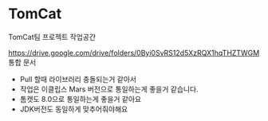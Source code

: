 
# TomCat
TomCat팀 프로젝트 작업공간

https://drive.google.com/drive/folders/0Byi0SvRS12d5XzRQX1hqTHZTWGM
통합 문서


* Pull 할때 라이브러리 충돌되는거 같아서
* 작업은 이클립스 Mars 버전으로 통일하는게 좋을거 같습니다.
* 톰캣도 8.0으로 통일하는게 좋을거 같아요
* JDK버전도 동일하게 맞추어줘야해요

